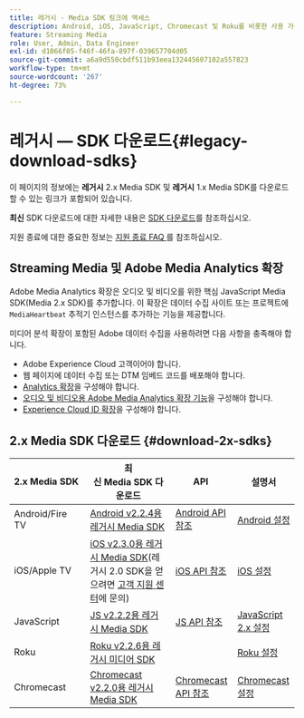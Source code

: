 ```yaml
---
title: 레거시 - Media SDK 링크에 액세스
description: Android, iOS, JavaScript, Chromecast 및 Roku를 비롯한 사용 가능한 플랫폼에 대한 레거시 SDK 다운로드 링크입니다.
feature: Streaming Media
role: User, Admin, Data Engineer
exl-id: d1066f05-f46f-46fa-897f-039657704d05
source-git-commit: a6a9d550cbdf511b93eea132445607102a557823
workflow-type: tm+mt
source-wordcount: '267'
ht-degree: 73%

---
```


# 레거시 — SDK 다운로드{#legacy-download-sdks}

이 페이지의 정보에는 **레거시** 2.x Media SDK 및 **레거시** 1.x Media SDK를 다운로드할 수 있는 링크가 포함되어 있습니다.

**최신** SDK 다운로드에 대한 자세한 내용은 [SDK 다운로드](/help/getting-started/download-sdks.md)를 참조하십시오.

지원 종료에 대한 중요한 정보는 [지원 종료 FAQ ](/help/additional-resources/end-of-support-faqs.md)를 참조하십시오.

## Streaming Media 및 Adobe Media Analytics 확장

Adobe Media Analytics 확장은 오디오 및 비디오를 위한 핵심 JavaScript Media SDK(Media 2.x SDK)를 추가합니다. 이 확장은 데이터 수집 사이트 또는 프로젝트에 `MediaHeartbeat` 추적기 인스턴스를 추가하는 기능을 제공합니다.

미디어 분석 확장이 포함된 Adobe 데이터 수집을 사용하려면 다음 사항을 충족해야 합니다.
* Adobe Experience Cloud 고객이어야 합니다.
* 웹 페이지에 데이터 수집 또는 DTM 임베드 코드를 배포해야 합니다.
* [Analytics 확장](https://experienceleague.adobe.com/docs/experience-platform/tags/extensions/adobe/analytics/overview.html?lang=ko)을 구성해야 합니다.
* [오디오 및 비디오용 Adobe Media Analytics 확장 기능](https://experienceleague.adobe.com/docs/experience-platform/tags/extensions/client/media-analytics/overview.html?lang=ko)을 구성해야 합니다.
* [Experience Cloud ID 확장](https://experienceleague.adobe.com/docs/experience-platform/tags/extensions/adobe/id-service/overview.html?lang=ko)을 구성해야 합니다.

## 2.x Media SDK 다운로드 {#download-2x-sdks}

| 2.x Media SDK  | 최신 Media SDK 다운로드 |  API   |  설명서  |
| --- | --- | --- | --- |
| Android/Fire TV | [Android v2.2.4용 레거시 Media SDK](https://github.com/Adobe-Marketing-Cloud/media-sdks/releases/tag/android-v2.2.4) | [Android API 참조](https://adobe-marketing-cloud.github.io/media-sdks/reference/android/) | [Android 설정](/help/legacy/media-sdk/setup/set-up-android.md) |
| iOS/Apple TV | [iOS v2.3.0용 레거시 Media SDK](https://github.com/Adobe-Marketing-Cloud/media-sdks/releases/tag/ios-v2.3.0)&#x200B;(레거시 2.0 SDK을 얻으려면 [고객 지원 센터](https://helpx.adobe.com/kr/marketing-cloud/contact-support.html)에 문의) | [iOS API 참조](https://adobe-marketing-cloud.github.io/media-sdks/reference/ios/) | [iOS 설정](/help/legacy/media-sdk/setup/set-up-ios.md) |
| JavaScript | [JS v2.2.2용 레거시 Media SDK](https://github.com/Adobe-Marketing-Cloud/media-sdks/releases/tag/js-v2.2.2) | [JS API 참조](https://adobe-marketing-cloud.github.io/media-sdks/reference/javascript/) | [JavaScript 2.x 설정](/help/legacy/media-sdk/setup/setup-javascript/set-up-js-2.md) |
| Roku | [Roku v2.2.6용 레거시 미디어 SDK](https://github.com/Adobe-Marketing-Cloud/media-sdks/releases/tag/roku-v2.2.6) | | [Roku 설정](/help/implementation/media-sdk/setup/set-up-roku.md) |
| Chromecast | [Chromecast v2.2.0용 레거시 Media SDK](https://github.com/Adobe-Marketing-Cloud/media-sdks/releases/tag/chromecast-v2.2.0) | [Chromecast API 참조](https://adobe-marketing-cloud.github.io/media-sdks/reference/chromecast/) | [Chromecast 설정](/help/implementation/media-sdk/setup/set-up-chromecast.md) |
